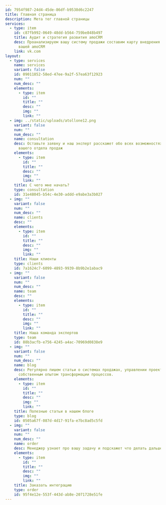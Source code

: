 ```yaml
---
id: 7954f987-24d4-45de-86df-b9538d6c2247
title: Главная страница
description: Мета тег главной страницы
services:
  - type: item
    id: c87fb992-0649-48dd-b564-759be848b497
    title: Аудит и стратегия развития amoCRM
    desc: Проанализируем вашу систему продажи составим карту внедрения или развития
      вашей amoCRM
    link: vk.com
layout:
  - type: services
    name: services
    variant: false
    id: 09011852-58ed-47ee-9a2f-57ea63f12923
    num: ""
    num_desc: ""
    elements:
      - type: item
        id: ""
        title: ""
        desc: ""
        img: ""
        link: ""
  - img: ../static/uploads/atollone12.png
    variant: false
    num: ""
    num_desc: ""
    name: consultation
    desc: Оставьте заявку и наш эксперт расскажет обо всех возможностях развития
      вашего отдела продаж
    elements:
      - type: item
        id: ""
        title: ""
        desc: ""
        img: ""
        link: ""
    title: С чего мне начать?
    type: consultation
    id: 31e48045-b54c-4e30-addd-e9abe3a3b027
  - img: ""
    variant: false
    num: ""
    num_desc: ""
    name: clients
    desc: ""
    elements:
      - type: item
        id: ""
        title: ""
        desc: ""
        img: ""
        link: ""
    title: Наши клиенты
    type: clients
    id: 7a1624c7-6099-4893-9939-8b9b2e1abac9
  - img: ""
    variant: false
    num: ""
    num_desc: ""
    name: team
    desc: ""
    elements:
      - type: item
        id: ""
        title: ""
        desc: ""
        img: ""
        link: ""
    title: Наша команда экспертов
    type: team
    id: 88b3acfb-e756-4245-a4ac-70969d0838e9
  - img: ""
    variant: false
    num: ""
    num_desc: ""
    name: blog
    desc: Регулярно пишем статьи о системах продажах, управлении проектами и делимся
      собственным опытом трансформации процессов.
    elements:
      - type: item
        id: ""
        title: ""
        desc: ""
        img: ""
        link: ""
    title: Полезные статьи в нашем блоге
    type: blog
    id: 0505a67f-087d-4d17-91fa-e7bc8ad5c5fd
  - img: ""
    variant: false
    num: ""
    num_desc: ""
    name: order
    desc: Менеджер узнает про вашу задачу и подскажет что делать дальше
    elements:
      - type: item
        id: ""
        title: ""
        desc: ""
        img: ""
        link: ""
    title: Заказать интеграцию
    type: order
    id: 95f4e12e-553f-443d-ab8e-2071728e51fe
---
```

